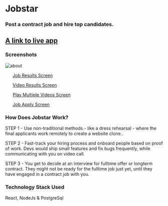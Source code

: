 <h1>Jobstar</h1>

<h3>Post a contract job and hire top candidates.</h3>

<h2><a href="https://jobstar.vercel.app">A link to live app</a></h2>

<h3>Screenshots</h3>
<il>

 ![about](https://github.com/awesomething/Jobstar/tree/main/images/about.PNG?raw=true)
 
<ul><a href="https://ibb.co/72cXgk9">Job Results Screen</a></ul>
<ul><a href="https://ibb.co/64KK5Xm">Video Results Screen</a></ul>
<ul><a href="https://ibb.co/JQvqM6b">Play Multiple Videos Screen</a></ul>
 <ul><a href="https://ibb.co/mv71kqJ">Job Apply Screen</a></ul>
</il>

<h3> How Does Jobstar Work?</h3>
<p> STEP 1 - Use non-traditional methods - like a dress rehearsal - where the final applicants work remotely to create a website clone..</p>
<p> STEP 2 - Fast-track your hiring process and onboard people based on proof of work. Devs would ship small features and fix bugs frequently, while communicating with you on video call.</p>
<p>STEP 3 - You get to decide at an interview for fulltime offer or longterm contract. They might not be ready for the fulltime job just yet, until they have engaged in a contract job with you.</p>

<h3>Technology Stack Used</h3> 
<p>React, NodeJs & PostgreSql</p>
